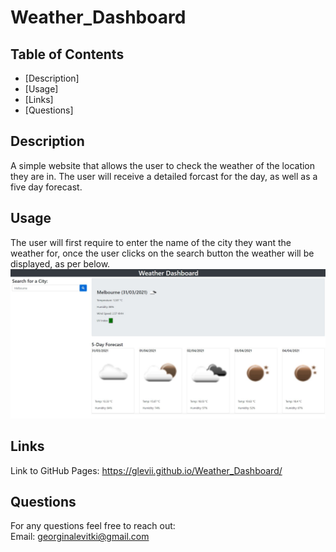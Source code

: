 # Weather_Dashboard

## Table of Contents

- [Description]
- [Usage]
- [Links]
- [Questions]


## Description

A simple website that allows the user to check the weather of the location they are in. The user will receive a detailed forcast for the day, as well as a five day forecast.


## Usage

The user will first require to enter the name of the city they want the weather for, once the user clicks on the search button the weather will be displayed, as per below.<br>
<img src="demo.jpg" alt="App in action"/>


## Links

Link to GitHub Pages: <https://glevii.github.io/Weather_Dashboard/>


## Questions

For any questions feel free to reach out: <br>
Email: <georginalevitki@gmail.com>
